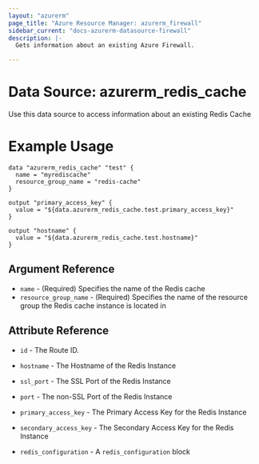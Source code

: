 ```yaml
---
layout: "azurerm"
page_title: "Azure Resource Manager: azurerm_firewall"
sidebar_current: "docs-azurerm-datasource-firewall"
description: |-
  Gets information about an existing Azure Firewall.

---
```


# Data Source: azurerm_redis_cache

Use this data source to access information about an existing Redis Cache

# Example Usage
```hcl
data "azurerm_redis_cache" "test" {
  name = "myrediscache"
  resource_group_name = "redis-cache"
}

output "primary_access_key" {
  value = "${data.azurerm_redis_cache.test.primary_access_key}"
}

output "hostname" {
  value = "${data.azurerm_redis_cache.test.hostname}"
}

```

## Argument Reference

* `name` - (Required) Specifies the name of the Redis cache
* `resource_group_name` - (Required) Specifies the name of the resource group the Redis cache instance is located in 

## Attribute Reference

* `id` - The Route ID.

* `hostname` - The Hostname of the Redis Instance

* `ssl_port` - The SSL Port of the Redis Instance

* `port` - The non-SSL Port of the Redis Instance

* `primary_access_key` - The Primary Access Key for the Redis Instance

* `secondary_access_key` - The Secondary Access Key for the Redis Instance

* `redis_configuration` - A `redis_configuration` block